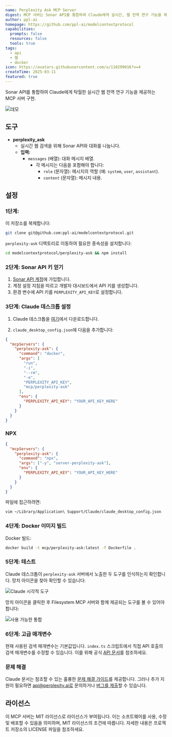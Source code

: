 ```yaml
---
name: Perplexity Ask MCP Server
digest: MCP 서버는 Sonar API를 통합하여 Claude에게 실시간, 웹 전역 연구 기능을 제공하여 최신 온라인 정보에 즉시 접근할 수 있도록 하여 포괄적이고 정확한 응답을 가능하게 합니다.
author: ppl-ai
homepage: https://github.com/ppl-ai/modelcontextprotocol
capabilities:
  prompts: false
  resources: false
  tools: true
tags:
  - api
  - 웹
  - docker
icon: https://avatars.githubusercontent.com/u/110299016?v=4
createTime: 2025-03-11
featured: true
---
```


Sonar API를 통합하여 Claude에게 탁월한 실시간 웹 전역 연구 기능을 제공하는 MCP 서버 구현.

![데모](/images/perplexity_demo_screenshot.png)

## 도구

- **perplexity_ask**
  - 실시간 웹 검색을 위해 Sonar API와 대화를 나눕니다.
  - **입력:**
    - `messages` (배열): 대화 메시지 배열.
      - 각 메시지는 다음을 포함해야 합니다:
        - `role` (문자열): 메시지의 역할 (예: `system`, `user`, `assistant`).
        - `content` (문자열): 메시지 내용.

## 설정

### 1단계:

이 저장소를 복제합니다:

```bash
git clone git@github.com:ppl-ai/modelcontextprotocol.git
```

`perplexity-ask` 디렉토리로 이동하여 필요한 종속성을 설치합니다:

```bash
cd modelcontextprotocol/perplexity-ask && npm install
```

### 2단계: Sonar API 키 얻기

1. [Sonar API 계정](https://docs.perplexity.ai/guides/getting-started)에 가입합니다.
2. 계정 설정 지침을 따르고 개발자 대시보드에서 API 키를 생성합니다.
3. 환경 변수에 API 키를 `PERPLEXITY_API_KEY`로 설정합니다.

### 3단계: Claude 데스크톱 설정

1. Claude 데스크톱을 [여기](https://claude.ai/download)에서 다운로드합니다.

2. `claude_desktop_config.json`에 다음을 추가합니다:

```json
{
  "mcpServers": {
    "perplexity-ask": {
      "command": "docker",
      "args": [
        "run",
        "-i",
        "--rm",
        "-e",
        "PERPLEXITY_API_KEY",
        "mcp/perplexity-ask"
      ],
      "env": {
        "PERPLEXITY_API_KEY": "YOUR_API_KEY_HERE"
      }
    }
  }
}
```

### NPX

```json
{
  "mcpServers": {
    "perplexity-ask": {
      "command": "npx",
      "args": ["-y", "server-perplexity-ask"],
      "env": {
        "PERPLEXITY_API_KEY": "YOUR_API_KEY_HERE"
      }
    }
  }
}
```

파일에 접근하려면:

```bash
vim ~/Library/Application\ Support/Claude/claude_desktop_config.json
```

### 4단계: Docker 이미지 빌드

Docker 빌드:

```bash
docker build -t mcp/perplexity-ask:latest -f Dockerfile .
```

### 5단계: 테스트

Claude 데스크톱이 `perplexity-ask` 서버에서 노출한 두 도구를 인식하는지 확인합니다. 망치 아이콘을 찾아 확인할 수 있습니다:

![Claude 시각적 도구](/images/perplexity-visual-indicator-mcp-tools.png)

망치 아이콘을 클릭한 후 Filesystem MCP 서버와 함께 제공되는 도구를 볼 수 있어야 합니다:

![사용 가능한 통합](/images/perplexity_available_tools.png)

### 6단계: 고급 매개변수

현재 사용된 검색 매개변수는 기본값입니다. `index.ts` 스크립트에서 직접 API 호출의 검색 매개변수를 수정할 수 있습니다. 이를 위해 공식 [API 문서](https://docs.perplexity.ai/api-reference/chat-completions)를 참조하세요.

### 문제 해결

Claude 문서는 참조할 수 있는 훌륭한 [문제 해결 가이드](https://modelcontextprotocol.io/docs/tools/debugging)를 제공합니다. 그러나 추가 지원이 필요하면 api@perplexity.ai로 문의하거나 [버그를 제출](https://github.com/ppl-ai/api-discussion/issues)할 수 있습니다.

## 라이선스

이 MCP 서버는 MIT 라이선스로 라이선스가 부여됩니다. 이는 소프트웨어를 사용, 수정 및 배포할 수 있음을 의미하며, MIT 라이선스의 조건에 따릅니다. 자세한 내용은 프로젝트 저장소의 LICENSE 파일을 참조하세요.
